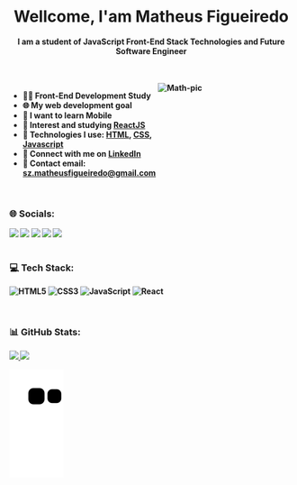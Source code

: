 <h1 align="center"> Wellcome, I'am Matheus Figueiredo</h1>
<p align="center"> <strong>I am a student of JavaScript Front-End Stack Technologies and Future Software Engineer<strong><p>
<br/>
<br/>
<a><img align="right" alt="Math-pic" height="280" width="240" styled="border-radius: 30px; "src="https://media.discordapp.net/attachments/1023422338278109184/1023477849044303892/Screenshot_20220925-021338_Instagram.jpg?width=474&height=593"></a>

* 👨‍💻 Front-End Development Study
* 🌐 My web development goal
* 📲 I want to learn Mobile
* 💜 Interest and studying [ReactJS](https://pt-br.reactjs.org)
* 🎇 Technologies I use: [HTML](https://developer.mozilla.org/pt-BR/docs/Web/HTML), [CSS](https://developer.mozilla.org/pt-BR/docs/Web/CSS), [Javascript](https://developer.mozilla.org/pt-BR/docs/Learn/JavaScript)
* 👋 Connect with me on [LinkedIn](https://www.linkedin.com/in/matheussfigueiredo/)
* 📧 Contact email: [sz.matheusfigueiredo@gmail.com](mailto:sz.matheusfigueiredo@gmail.com)   



</br>

### 🌐 Socials:

<div> 
  <a href="https://www.youtube.com/channel/UC_-uuuZbY0AAt9CViNzvc-Q" target="_blank"><img src="https://img.shields.io/badge/YouTube-FF0000?style=for-the-badge&logo=youtube&logoColor=white" target="_blank"></a>
   <a href="https://discord.gg/hVDX3dtuFA" target="_blank"><img src="https://img.shields.io/badge/Discord-7289DA?style=for-the-badge&logo=discord&logoColor=white" target="_blank"></a> 
  <a href="https://instagram.com/matheusscode" target="_blank"><img src="https://img.shields.io/badge/-Instagram-%23E4405F?style=for-the-badge&logo=instagram&logoColor=white" target="_blank"></a>
  <a href = "mailto:sz.matheusfigueiredo@gmail.com"><img src="https://img.shields.io/badge/-Gmail-%23333?style=for-the-badge&logo=gmail&logoColor=white" target="_blank"></a>
  <a href="https://www.linkedin.com/in/matheussfigueiredo/" target="_blank"><img src="https://img.shields.io/badge/-LinkedIn-%230077B5?style=for-the-badge&logo=linkedin&logoColor=white" target="_blank"></a> 
</div>

<br/>

### 💻 Tech Stack:

![HTML5](https://img.shields.io/badge/html5-%23E34F26.svg?style=for-the-badge&logo=html5&logoColor=white) ![CSS3](https://img.shields.io/badge/css3-%231572B6.svg?style=for-the-badge&logo=css3&logoColor=white) ![JavaScript](https://img.shields.io/badge/javascript-%23323330.svg?style=for-the-badge&logo=javascript&logoColor=%23F7DF1E) ![React](https://img.shields.io/badge/react-%2320232a.svg?style=for-the-badge&logo=react&logoColor=%2361DAFB) 


<br/>

### 📊 GitHub Stats:

<div align="center" style="display: inline-block">
  <a href="https://github.com/matheusscode">
  <img height="180em" src="https://github-readme-stats.vercel.app/api?username=matheusscode&show_icons=true&theme=codeSTACKr&include_all_commits=true&count_private=true"/>
  <img height="180em" src="https://github-readme-stats.vercel.app/api/top-langs/?username=matheusscode&layout=compact&langs_count=7&theme=codeSTACKr"/>
</div>

<br/>

  ![Snake animation](https://github.com/rafaballerini/rafaballerini/blob/output/github-contribution-grid-snake.svg)
